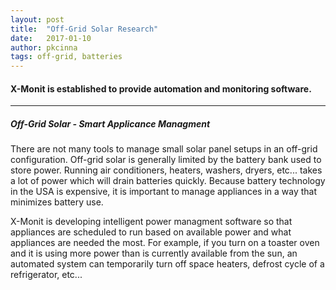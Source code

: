 ```yaml
---
layout: post
title:  "Off-Grid Solar Research"
date:   2017-01-10
author: pkcinna
tags: off-grid, batteries
---
```

#### X-Monit is established to provide automation and monitoring software.

- - -

##### Off-Grid Solar - Smart Applicance Managment
There are not many tools to manage small solar panel setups in an off-grid configuration.  Off-grid solar is generally limited by the battery bank used to store power.  Running air conditioners, heaters, washers, dryers, etc... takes a lot of power which will drain batteries quickly.  Because battery technology in the USA is expensive, it is important to manage appliances in a way that minimizes battery use.

X-Monit is developing intelligent power managment software so that appliances are scheduled to run based on available power and what appliances are needed the most.  For example, if you turn on a toaster oven and it is using more power than is currently available from the sun, an automated system can temporarily turn off space heaters, defrost cycle of a refrigerator, etc...  

